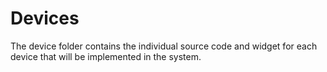 # Devices

The device folder contains the individual source code and widget for each device that will be implemented in the system.
